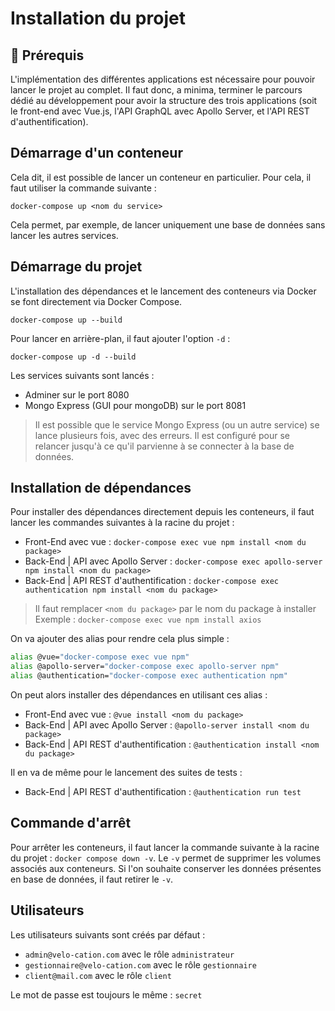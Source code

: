 # Installation du projet

## 🚨 Prérequis

L'implémentation des différentes applications est nécessaire pour pouvoir lancer le projet au complet. Il faut donc, a minima, terminer le parcours dédié au développement pour avoir la structure des trois applications (soit le front-end avec Vue.js, l'API GraphQL avec Apollo Server, et l'API REST d'authentification).

## Démarrage d'un conteneur

Cela dit, il est possible de lancer un conteneur en particulier. Pour cela, il faut utiliser la commande suivante :

```shell
docker-compose up <nom du service>
```

Cela permet, par exemple, de lancer uniquement une base de données sans lancer les autres services.

## Démarrage du projet

L'installation des dépendances et le lancement des conteneurs via Docker se font directement via Docker Compose.

```shell
docker-compose up --build
```

Pour lancer en arrière-plan, il faut ajouter l'option `-d` :
```shell
docker-compose up -d --build
```

Les services suivants sont lancés :
- Adminer sur le port 8080
- Mongo Express (GUI pour mongoDB) sur le port 8081

> Il est possible que le service Mongo Express (ou un autre service) se lance plusieurs fois, avec des erreurs. Il est configuré pour se relancer jusqu'à ce qu'il parvienne à se connecter à la base de données.

## Installation de dépendances

Pour installer des dépendances directement depuis les conteneurs, il faut lancer les commandes suivantes à la racine du projet :
- Front-End avec vue : `docker-compose exec vue npm install <nom du package>`
- Back-End | API avec Apollo Server  : `docker-compose exec apollo-server npm install <nom du package>`
- Back-End | API REST d'authentification : `docker-compose exec authentication npm install <nom du package>`

> Il faut remplacer `<nom du package>` par le nom du package à installer
> Exemple : `docker-compose exec vue npm install axios`

On va ajouter des alias pour rendre cela plus simple :

```bash
alias @vue="docker-compose exec vue npm"
alias @apollo-server="docker-compose exec apollo-server npm"
alias @authentication="docker-compose exec authentication npm"
```

On peut alors installer des dépendances en utilisant ces alias :
- Front-End avec vue : `@vue install <nom du package>`
- Back-End | API avec Apollo Server  : `@apollo-server install <nom du package>`
- Back-End | API REST d'authentification : `@authentication install <nom du package>`

Il en va de même pour le lancement des suites de tests :
- Back-End | API REST d'authentification : `@authentication run test`

## Commande d'arrêt

Pour arrêter les conteneurs, il faut lancer la commande suivante à la racine du projet :
`docker compose down -v`. Le `-v` permet de supprimer les volumes associés aux conteneurs. Si l'on souhaite conserver les données présentes en base de données, il faut retirer le `-v`.

## Utilisateurs

Les utilisateurs suivants sont créés par défaut :
- `admin@velo-cation.com` avec le rôle `administrateur`
- `gestionnaire@velo-cation.com` avec le rôle `gestionnaire`
- `client@mail.com` avec le rôle `client`

Le mot de passe est toujours le même : `secret`